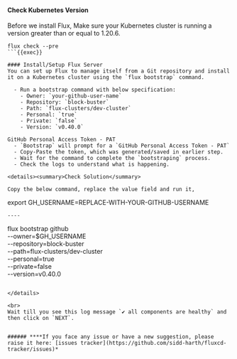 #### Check Kubernetes Version
Before we install Flux, Make sure your Kubernetes cluster is running a version greater than or equal to 1.20.6.

```
flux check --pre
```{{exec}}

#### Install/Setup Flux Server
You can set up Flux to manage itself from a Git repository and install it on a Kubernetes cluster using the `flux bootstrap` command.

  - Run a bootstrap command with below specification:
    - Owner: `your-github-user-name`
    - Repository: `block-buster` 
    - Path: `flux-clusters/dev-cluster`
    - Personal: `true`
    - Private: `false`
    - Version: `v0.40.0`

GitHub Personal Access Token - PAT
  - `Bootstrap` will prompt for a `GitHub Personal Access Token - PAT`
  - Copy-Paste the token, which was generated/saved in earlier step.
  - Wait for the command to complete the `bootstraping` process.
  - Check the logs to understand what is happening.

<details><summary>Check Solution</summary>

Copy the below command, replace the value field and run it,

```
export GH_USERNAME=REPLACE-WITH-YOUR-GITHUB-USERNAME
```{{copy}}
----
```
flux bootstrap github \
  --owner=$GH_USERNAME \
  --repository=block-buster \
  --path=flux-clusters/dev-cluster \
  --personal=true \
  --private=false \
  --version=v0.40.0
```{{exec}}

</details>

<br>
Wait till you see this log message `✔ all components are healthy` and then click on `NEXT`.


###### ****If you face any issue or have a new suggestion, please raise it here: [issues tracker](https://github.com/sidd-harth/fluxcd-tracker/issues)*